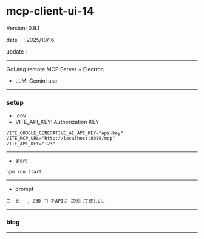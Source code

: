﻿# mcp-client-ui-14

 Version: 0.9.1

 date    : 2025/10/16
 
 update  :

***

GoLang remote MCP Server + Electron

* LLM: Gemini use

***
### setup

* .env
* VITE_API_KEY: Authorization KEY

```
VITE_GOOGLE_GENERATIVE_AI_API_KEY="api-key"
VITE_MCP_URL="http://localhost:8080/mcp"
VITE_API_KEY="123"
```
***
* start

```
npm run start
```

***
* prompt

```
コーヒー , 230 円 をAPIに 送信して欲しい。
```
***
### blog 

***

